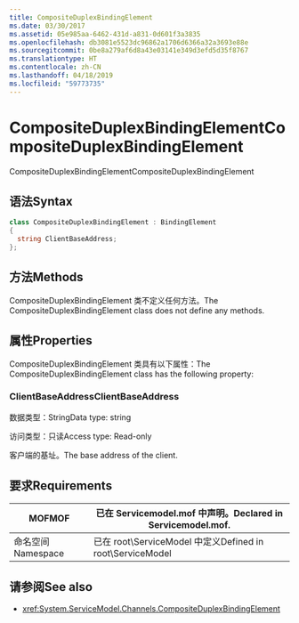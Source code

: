 ```yaml
---
title: CompositeDuplexBindingElement
ms.date: 03/30/2017
ms.assetid: 05e985aa-6462-431d-a831-0d601f3a3835
ms.openlocfilehash: db3081e5523dc96862a1706d6366a32a3693e88e
ms.sourcegitcommit: 0be8a279af6d8a43e03141e349d3efd5d35f8767
ms.translationtype: HT
ms.contentlocale: zh-CN
ms.lasthandoff: 04/18/2019
ms.locfileid: "59773735"
---
```

# <a name="compositeduplexbindingelement"></a><span data-ttu-id="56e01-102">CompositeDuplexBindingElement</span><span class="sxs-lookup"><span data-stu-id="56e01-102">CompositeDuplexBindingElement</span></span>
<span data-ttu-id="56e01-103">CompositeDuplexBindingElement</span><span class="sxs-lookup"><span data-stu-id="56e01-103">CompositeDuplexBindingElement</span></span>  
  
## <a name="syntax"></a><span data-ttu-id="56e01-104">语法</span><span class="sxs-lookup"><span data-stu-id="56e01-104">Syntax</span></span>  
  
```csharp
class CompositeDuplexBindingElement : BindingElement  
{  
  string ClientBaseAddress;  
};  
```  
  
## <a name="methods"></a><span data-ttu-id="56e01-105">方法</span><span class="sxs-lookup"><span data-stu-id="56e01-105">Methods</span></span>  
 <span data-ttu-id="56e01-106">CompositeDuplexBindingElement 类不定义任何方法。</span><span class="sxs-lookup"><span data-stu-id="56e01-106">The CompositeDuplexBindingElement class does not define any methods.</span></span>  
  
## <a name="properties"></a><span data-ttu-id="56e01-107">属性</span><span class="sxs-lookup"><span data-stu-id="56e01-107">Properties</span></span>  
 <span data-ttu-id="56e01-108">CompositeDuplexBindingElement 类具有以下属性：</span><span class="sxs-lookup"><span data-stu-id="56e01-108">The CompositeDuplexBindingElement class has the following property:</span></span>  
  
### <a name="clientbaseaddress"></a><span data-ttu-id="56e01-109">ClientBaseAddress</span><span class="sxs-lookup"><span data-stu-id="56e01-109">ClientBaseAddress</span></span>  
 <span data-ttu-id="56e01-110">数据类型：String</span><span class="sxs-lookup"><span data-stu-id="56e01-110">Data type: string</span></span>  
  
 <span data-ttu-id="56e01-111">访问类型：只读</span><span class="sxs-lookup"><span data-stu-id="56e01-111">Access type: Read-only</span></span>  
  
 <span data-ttu-id="56e01-112">客户端的基址。</span><span class="sxs-lookup"><span data-stu-id="56e01-112">The base address of the client.</span></span>  
  
## <a name="requirements"></a><span data-ttu-id="56e01-113">要求</span><span class="sxs-lookup"><span data-stu-id="56e01-113">Requirements</span></span>  
  
|<span data-ttu-id="56e01-114">MOF</span><span class="sxs-lookup"><span data-stu-id="56e01-114">MOF</span></span>|<span data-ttu-id="56e01-115">已在 Servicemodel.mof 中声明。</span><span class="sxs-lookup"><span data-stu-id="56e01-115">Declared in Servicemodel.mof.</span></span>|  
|---------|-----------------------------------|  
|<span data-ttu-id="56e01-116">命名空间</span><span class="sxs-lookup"><span data-stu-id="56e01-116">Namespace</span></span>|<span data-ttu-id="56e01-117">已在 root\ServiceModel 中定义</span><span class="sxs-lookup"><span data-stu-id="56e01-117">Defined in root\ServiceModel</span></span>|  
  
## <a name="see-also"></a><span data-ttu-id="56e01-118">请参阅</span><span class="sxs-lookup"><span data-stu-id="56e01-118">See also</span></span>

- <xref:System.ServiceModel.Channels.CompositeDuplexBindingElement>
